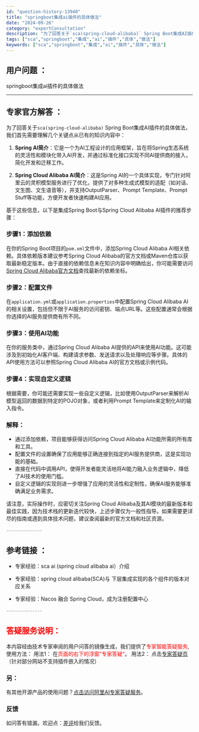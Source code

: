 ```yaml
---
id: "question-history-13940"
title: "springboot集成ai插件的具体做法"
date: "2024-09-26"
category: "expertConsultation"
description: "为了回答关于`sca(spring-cloud-alibaba)` Spring Boot集成AI插件的具体做法，我们首先需要理解几个关键点从已有的知识内容中：1. **Spring AI简介**：它是一个为AI工程设计的应用框架，旨在将Spring生态系统的灵活性和模块化带入AI开发，并通过标准化"
tags: ["sca","springboot","集成","ai","插件","具体","做法"]
keywords: ["sca","springboot","集成","ai","插件","具体","做法"]
---
```


## 用户问题 ： 
 springboot集成ai插件的具体做法  

---------------
## 专家官方解答 ：

为了回答关于`sca(spring-cloud-alibaba)` Spring Boot集成AI插件的具体做法，我们首先需要理解几个关键点从已有的知识内容中：

1. **Spring AI简介**：它是一个为AI工程设计的应用框架，旨在将Spring生态系统的灵活性和模块化带入AI开发，并通过标准化接口实现不同AI提供商的接入，简化开发和迁移工作。

2. **Spring Cloud Alibaba AI简介**：这是Spring AI的一个具体实现，专门针对阿里云的灵积模型服务进行了优化，提供了对多种生成式模型的适配（如对话、文生图、文生语音等），并支持OutputParser、Prompt Template、Prompt Stuff等功能，方便开发者快速构建AI应用。

基于这些信息，以下是集成Spring Boot与Spring Cloud Alibaba AI插件的推荐步骤：

### 步骤1：添加依赖
在你的Spring Boot项目的`pom.xml`文件中，添加Spring Cloud Alibaba AI相关依赖。具体依赖版本建议参考Spring Cloud Alibaba的官方文档或Maven仓库以获取最新稳定版本。由于直接的依赖信息未在知识内容中明确给出，你可能需要访问[Spring Cloud Alibaba官方文档](https://github.com/alibaba/spring-cloud-alibaba)查找最新的依赖坐标。

### 步骤2：配置文件
在`application.yml`或`application.properties`中配置Spring Cloud Alibaba AI的相关设置，包括但不限于AI服务的访问密钥、端点URL等。这些配置通常会根据你选择的AI服务提供商有所不同。

### 步骤3：使用AI功能
在你的服务类中，通过Spring Cloud Alibaba AI提供的API来使用AI功能。这可能涉及到初始化AI客户端、构建请求参数、发送请求以及处理响应等步骤。具体的API使用方法可以参照Spring Cloud Alibaba AI的官方文档或示例代码。

### 步骤4：实现自定义逻辑
根据需要，你可能还需要实现一些自定义逻辑，比如使用OutputParser来解析AI模型返回的数据到特定的POJO对象，或者利用Prompt Template来定制化AI的输入指令。

### 解释：
- 通过添加依赖，项目能够获得访问Spring Cloud Alibaba AI功能所需的所有库和工具。
- 配置文件的设置确保了应用能够正确连接到指定的AI服务提供商，这是实现功能的基础。
- 直接在代码中调用API，使得开发者能灵活地将AI能力融入业务逻辑中，降低了AI技术的使用门槛。
- 自定义逻辑的实现则进一步增强了应用的灵活性和定制性，确保AI服务能够准确满足业务需求。

请注意，实际操作时，应密切关注Spring Cloud Alibaba及其AI模块的最新版本和最佳实践，因为技术栈的更新迭代较快，上述步骤仅为一般性指导。如果需要更详尽的指南或遇到具体技术问题，建议查阅最新的官方文档和社区资源。


<font color="#949494">---------------</font> 


## 参考链接 ：

* 专家经验：sca ai (spring cloud alibaba ai）介绍 
 
 * 专家经验：spring cloud alibaba(SCA)与 下层集成实现的各个组件的版本对应关系 
 
 * 专家经验：Nacos 融合 Spring Cloud，成为注册配置中心 


 <font color="#949494">---------------</font> 
 


## <font color="#FF0000">答疑服务说明：</font> 

本内容经由技术专家审阅的用户问答的镜像生成，我们提供了<font color="#FF0000">专家智能答疑服务</font>,使用方法：
用法1： 在<font color="#FF0000">页面的右下的浮窗”专家答疑“</font>。
用法2： 点击[专家答疑页](https://answer.opensource.alibaba.com/docs/intro)（针对部分网站不支持插件嵌入的情况）
### 另：


有其他开源产品的使用问题？[点击访问阿里AI专家答疑服务](https://answer.opensource.alibaba.com/docs/intro)。
### 反馈
如问答有错漏，欢迎点：[差评](https://ai.nacos.io/user/feedbackByEnhancerGradePOJOID?enhancerGradePOJOId=15598)给我们反馈。
